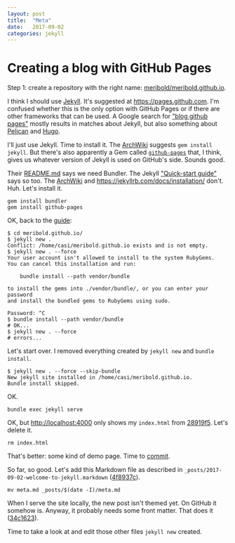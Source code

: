 ```yaml
---
layout: post
title:  "Meta"
date:   2017-09-02
categories: jekyll
---
```

# Creating a blog with GitHub Pages

Step 1: create a repository with the right name:
[meribold/meribold.github.io](https://github.com/meribold/meribold.github.io).

I think I should use [Jekyll][].  It's suggested at <https://pages.github.com>.  I'm
confused whether this is the only option with GitHub Pages or if there are other
frameworks that can be used.  A Google search for ["blog github pages"][1] mostly results
in matches about Jekyll, but also something about [Pelican][2] and [Hugo][3].

I'll just use Jekyll.  Time to install it.  The [ArchWiki][4] suggests `gem install
jekyll`.  But there's also apparently a Gem called [`github-pages`][5] that, I think,
gives us whatever version of Jekyll is used on GitHub's side.  Sounds good.

Their [README.md][6] says we need Bundler.  The Jekyll ["Quick-start guide"][7] says so
too.  The [ArchWiki][4] and <https://jekyllrb.com/docs/installation/> don't.  Huh.  Let's
install it.

```
gem install bundler
gem install github-pages
```

OK, back to the [guide][7]:

    $ cd meribold.github.io/
    $ jekyll new .
    Conflict: /home/casi/meribold.github.io exists and is not empty.
    $ jekyll new . --force
    Your user account isn't allowed to install to the system RubyGems.
    You can cancel this installation and run:

        bundle install --path vendor/bundle

    to install the gems into ./vendor/bundle/, or you can enter your password
    and install the bundled gems to RubyGems using sudo.

    Password: ^C
    $ bundle install --path vendor/bundle
    # OK...
    $ jekyll new . --force
    # errors...

Let's start over.  I removed everything created by `jekyll new` and `bundle install`.

    $ jekyll new . --force --skip-bundle
    New jekyll site installed in /home/casi/meribold.github.io.
    Bundle install skipped.

OK.

    bundle exec jekyll serve

OK, but <http://localhost:4000> only shows my `index.html` from [28919f5][].  Let's delete
it.

    rm index.html

That's better: some kind of demo page.  Time to [commit][1327f24].

So far, so good.  Let's add this Markdown file as described in
`_posts/2017-09-02-welcome-to-jekyll.markdown` ([4f8937c][]).

    mv meta.md _posts/$(date -I)/meta.md

When I serve the site locally, the new post isn't themed yet.  On GitHub it somehow is.
Anyway, it probably needs some front matter.  That does it ([34c1623][]).

Time to take a look at and edit those other files `jekyll new` created.

[Jekyll]: https://en.wikipedia.org/wiki/Jekyll_(software)
[1]: https://google.com/search?q=blog+github+pages
[2]: https://fedoramagazine.org/make-github-pages-blog-with-pelican/
[3]: https://gohugo.io/hosting-and-deployment/hosting-on-github/
[4]: https://wiki.archlinux.org/index.php/Jekyll
[5]: https://jekyllrb.com/docs/github-pages/#use-the-github-pages-gem
[6]: https://github.com/github/pages-gem
[7]: https://jekyllrb.com/docs/quickstart/
[28919f5]: https://github.com/meribold/meribold.github.io/commit/28919f52eb31ca263df3caadc6f4d4ca4ff4e7f3
[1327f24]: https://github.com/meribold/meribold.github.io/commit/1327f24fdf3227093340df3565e61a2e7da0725a
[4f8937c]: https://github.com/meribold/meribold.github.io/commit/4f8937cdcf510f7e1b494d410c175581de638428
[34c1623]: https://github.com/meribold/meribold.github.io/commit/34c1623b3ca4d21b09b74e203d4925dee66d4d60

<!-- vim: set tw=90 sts=-1 sw=4 et spell: -->
